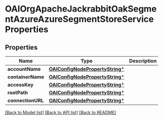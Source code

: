 # OAIOrgApacheJackrabbitOakSegmentAzureAzureSegmentStoreServiceProperties

## Properties
Name | Type | Description | Notes
------------ | ------------- | ------------- | -------------
**accountName** | [**OAIConfigNodePropertyString***](OAIConfigNodePropertyString.md) |  | [optional] 
**containerName** | [**OAIConfigNodePropertyString***](OAIConfigNodePropertyString.md) |  | [optional] 
**accessKey** | [**OAIConfigNodePropertyString***](OAIConfigNodePropertyString.md) |  | [optional] 
**rootPath** | [**OAIConfigNodePropertyString***](OAIConfigNodePropertyString.md) |  | [optional] 
**connectionURL** | [**OAIConfigNodePropertyString***](OAIConfigNodePropertyString.md) |  | [optional] 

[[Back to Model list]](../README.md#documentation-for-models) [[Back to API list]](../README.md#documentation-for-api-endpoints) [[Back to README]](../README.md)


